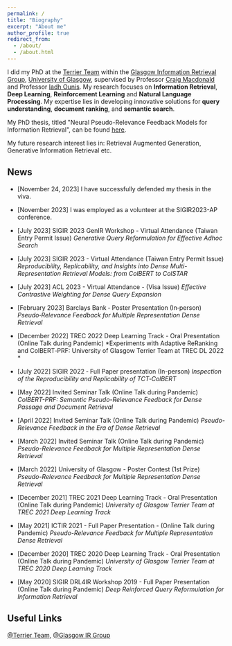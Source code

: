 ```yaml
---
permalink: /
title: "Biography"
excerpt: "About me"
author_profile: true
redirect_from: 
  - /about/
  - /about.html
---
```


I did my PhD at the [Terrier Team](http://terrierteam.dcs.gla.ac.uk/index.html) within the [Glasgow Information Retrieval Group](https://www.gla.ac.uk/schools/computing/research/researchsections/ida-section/informationretrieval/#), [University of Glasgow](https://www.gla.ac.uk/), supervised by Professor [Craig Macdonald](http://www.dcs.gla.ac.uk/~craigm/) and Professor [Iadh Ounis](http://www.dcs.gla.ac.uk/~ounis/). 
My research focuses on **Information Retrieval**, **Deep Learning**, **Reinforcement Learning** and **Natural Language Processing**. My expertise lies in developing innovative solutions for **query understanding**, **document ranking**, and **semantic search**. 

My PhD thesis, titled "Neural Pseudo-Relevance Feedback Models for Information Retrieval", can be found [here](https://theses.gla.ac.uk/84093/2/2023WangXiaoPhD.pdf).

My future research interest lies in: Retrieval Augmented Generation, Generative Information Retrieval etc. 




<!--Education
------
[2019-now]  [University of Glasgow](https://www.gla.ac.uk/), Glasgow, UK
- PhD in Computing Science (Research), expected to graduate before 09/2023

[2018-2019] [University of Glasgow](https://www.gla.ac.uk/), Glasgow, UK
- MSc in Data Science

<!-- [2013-2016] [Beijing University of Chemical Technology](https://ev.buaa.edu.cn/) (BUAA, [Project 211](https://en.wikipedia.org/wiki/Project_985)), Beijing, China
- Master of Engineering in Aerospace Science and Technology
- Excellent Master’s Degree Dissertation, supervised by Professor [Haixing Wang](http://www.sa.buaa.edu.cn/info/1150/6863.htm) ([Google Scholar](https://scholar.google.com/citations?user=8tWY8XAAAAAJ&hl=en))

[2009-2013] [Harbin Engineering University](https://english.hrbeu.edu.cn/) (HEU, [Project 211](https://en.wikipedia.org/wiki/Project_211)), Harbin, China
- Bachelor of Engineering in Flight Vehicle Propulsion Engineering
- Bachelor of Management in Business Administration (minor) -->


<!-- News
------
[28/06/2022] 'Multi-Modal Dialog State Tracking for Interactive Fashion Recommendation' - full paper accepted at [RecSys 2022](https://recsys.acm.org/recsys22/), with [@craig_macdonald](https://twitter.com/craig_macdonald) and [@iadh](https://twitter.com/iadh).

[28/04/2022] 'Multimodal Conversational Fashion Recommendation with Positive and Negative Natural-Language Feedback' - full paper accepted at [CUI 2022](https://www.conversationaluserinterfaces.org/2022/), with [@craig_macdonald](https://twitter.com/craig_macdonald) and [@iadh](https://twitter.com/iadh).

[07/07/2021] 'Partially Observable Reinforcement Learning for Dialog-based Interactive Recommendation' - full paper accepted at [RecSys 2021](https://recsys.acm.org/recsys21/), with [@craig_macdonald](https://twitter.com/craig_macdonald) and [@iadh](https://twitter.com/iadh).

[30/06/2020] 'A Hybrid Conditional Variational Autoencoder Model for Personalised Top-N Recommendation' - full paper accepted at [ICTIR 2020](https://ictir2020.org/), with [@craig_macdonald](https://twitter.com/craig_macdonald) and [@iadh](https://twitter.com/iadh). -->

News
------
- [November 24, 2023] I have successfully defended my thesis in the viva.

- [November 2023] I was employed as a volunteer at the SIGIR2023-AP conference.
  
- [July 2023] SIGIR 2023 GenIR Workshop - Virtual Attendance (Taiwan Entry Permit Issue) *Generative Query Reformulation for Effective Adhoc Search*
  
- [July 2023] SIGIR 2023 - Virtual Attendance (Taiwan Entry Permit Issue) *Reproducibility, Replicability, and Insights into Dense Multi-Representation Retrieval Models: from ColBERT to ColSTAR*
  
- [July 2023] ACL 2023 - Virtual Attendance - (Visa Issue) *Effective Contrastive Weighting for Dense Query Expansion*
  
- [February 2023] Barclays Bank ‑ Poster Presentation (In‑person)
  *Pseudo‑Relevance Feedback for Multiple Representation Dense Retrieval*

- [December 2022] TREC 2022 Deep Learning Track - Oral Presentation (Online Talk during Pandemic) *Experiments with Adaptive ReRanking and ColBERT‑PRF: University of Glasgow Terrier Team at
TREC DL 2022 *


- [July 2022] SIGIR 2022 ‑ Full Paper presentation (In-person) *Inspection of the Reproducibility and Replicability of TCT‑ColBERT*

- [May 2022] Invited Seminar Talk (Online Talk during Pandemic)  *ColBERT-PRF: Semantic Pseudo-Relevance Feedback for Dense Passage and Document Retrieval*

- [April 2022] Invited Seminar Talk (Online Talk during Pandemic) *Pseudo-Relevance Feedback in the Era of Dense Retrieval*

- [March 2022] Invited Seminar Talk (Online Talk during Pandemic) *Pseudo-Relevance Feedback for Multiple Representation Dense Retrieval* 

- [March 2022] University of Glasgow - Poster Contest (1st Prize) *Pseudo-Relevance Feedback for Multiple Representation Dense Retrieval*

- [December 2021] TREC 2021 Deep Learning Track - Oral Presentation (Online Talk during Pandemic) *University of Glasgow Terrier Team at TREC 2021 Deep Learning Track*

- [May 2021] ICTIR 2021 - Full Paper Presentation - (Online Talk during Pandemic) *Pseudo-Relevance Feedback for Multiple Representation Dense Retrieval*

- [December 2020] TREC 2020 Deep Learning Track - Oral Presentation (Online Talk during Pandemic) *University of Glasgow Terrier Team at TREC 2020 Deep Learning Track* 

- [May 2020] SIGIR DRL4IR Workshop 2019 - Full Paper Presentation (Online Talk during Pandemic) *Deep Reinforced Query Reformulation for Information Retrieval*




<!-- Activities
------
- Lab Demonstrator for Information Retrieval in 2020 and Text as Data in 2020 & 2021, at UofG. -->

Useful Links
------
[@Terrier Team](https://twitter.com/terrierteam), [@Glasgow IR Group](https://twitter.com/IR_Glasgow)
